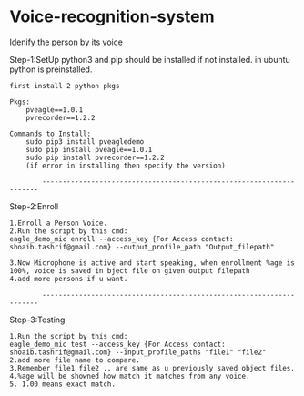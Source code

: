 # Voice-recognition-system
Idenify the person by its voice

Step-1:SetUp
	python3 and pip should be installed if not installed. in ubuntu python is preinstalled.
 
	first install 2 python pkgs
 
	Pkgs:
		pveagle==1.0.1 
		pvrecorder==1.2.2
	
	Commands to Install:
		sudo pip3 install pveagledemo
		sudo pip install pveagle==1.0.1
		sudo pip install pvrecorder==1.2.2
		(if error in installing then specify the version)
	
			---------------------------------------------------------------------

Step-2:Enroll

	1.Enroll a Person Voice.
	2.Run the script by this cmd:
	eagle_demo_mic enroll --access_key {For Access contact: shoaib.tashrif@gmail.com} --output_profile_path "Output_filepath"
	
	3.Now Microphone is active and start speaking, when enrollment %age is 100%, voice is saved in bject file on given output filepath
	4.add more persons if u want.
	
			---------------------------------------------------------------------
			
	
Step-3:Testing

	1.Run the script by this cmd:
	eagle_demo_mic test --access_key {For Access contact: shoaib.tashrif@gmail.com} --input_profile_paths "file1" "file2"
	2.add more file name to compare.
	3.Remember file1 file2 .. are same as u previously saved object files.
	4.%age will be showned how match it matches from any voice.
	5. 1.00 means exact match.
	
	
	
	
	
	
